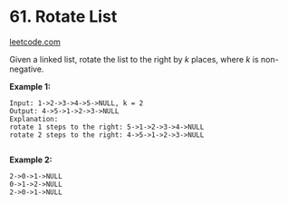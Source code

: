 # 61. Rotate List

[leetcode.com](https://leetcode.com/problems/rotate-list/)

Given a linked list, rotate the list to the right by _k_ places, where _k_ is non-negative.

**Example 1:**

```text
Input: 1->2->3->4->5->NULL, k = 2
Output: 4->5->1->2->3->NULL
Explanation:
rotate 1 steps to the right: 5->1->2->3->4->NULL
rotate 2 steps to the right: 4->5->1->2->3->NULL


```

**Example 2:**

```text
2->0->1->NULL
0->1->2->NULL
2->0->1->NULL

```

